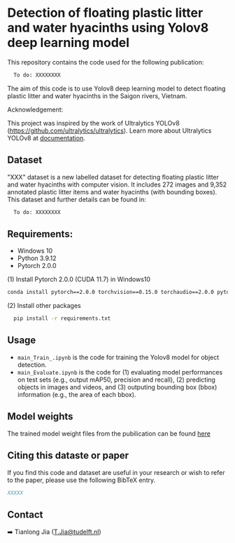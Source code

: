 # Detection of floating plastic litter and water hyacinths using Yolov8 deep learning model

This repository contains the code used for the following publication:
```bash
  To do: XXXXXXXX
```

The aim of this code is to use Yolov8 deep learning model to detect floating plastic litter and water hyacinths in the Saigon rivers, Vietnam.

Acknowledgement:

This project was inspired by the work of Ultralytics YOLOv8 (https://github.com/ultralytics/ultralytics). 
Learn more about Ultralytics YOLOv8 at [documentation](https://docs.ultralytics.com/).

## Dataset

"XXX" dataset is a new labelled dataset for detecting floating plastic litter and water hyacinths with computer vision. It includes 272 images and 9,352 annotated plastic litter items and water hyacinths (with bounding boxes). This dataset and further details can be found in:

```bash
  To do: XXXXXXXX
```

## Requirements:
- Windows 10
- Python 3.9.12
- Pytorch 2.0.0

(1) Install Pytorch 2.0.0 (CUDA 11.7) in Windows10

```bash
conda install pytorch==2.0.0 torchvision==0.15.0 torchaudio==2.0.0 pytorch-cuda=11.7 -c pytorch -c nvidia
```
(2) Install other packages

```bash
  pip install -r requirements.txt
```

## Usage

-  `main_Train_.ipynb` is the code for training the Yolov8 model for object detection.
-  `main_Evaluate.ipynb` is the code for (1) evaluating model performances on test sets (e.g., output mAP50, precision and recall), (2) predicting objects in images and videos, and (3) outputing bounding box (bbox) information (e.g., the area of each bbox).

## Model weights

The trained model weight files from the pubilication can be found [here](https://doi.org/10.5281/zenodo.12800597)

## Citing this dataste or paper

If you find this code and dataset are useful in your research or wish to refer to the paper, please use the following BibTeX entry.

```BibTeX
XXXXX
```

## Contact

➡️ Tianlong Jia ([T.Jia@tudelft.nl](mailto:T.Jia@tudelft.nl))
